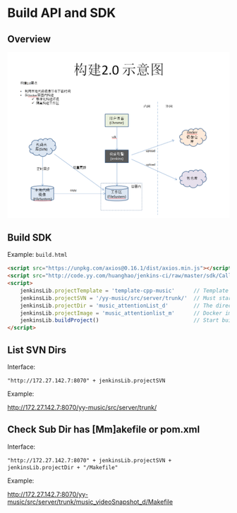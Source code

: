 # Build API and SDK

## Overview

![Overview](/ci-2.png)

## Build SDK

Example: `build.html`

```html
<script src="https://unpkg.com/axios@0.16.1/dist/axios.min.js"></script>
<script src="http://code.yy.com/huanghao/jenkins-ci/raw/master/sdk/CallJenkins.js"></script>
<script>
    jenkinsLib.projectTemplate = 'template-cpp-music'      // Template for yy-music C++ projects. Every biz has its own template.
    jenkinsLib.projectSVN = '/yy-music/src/server/trunk/'  // Must start with '/' and must end with '/'
    jenkinsLib.projectDir = 'music_attentionList_d'        // The direct sub-dir of above path
    jenkinsLib.projectImage = 'music_attentionlist_m'      // Docker image name
    jenkinsLib.buildProject()                              // Start build
</script>
```

## List SVN Dirs

Interface:

    "http://172.27.142.7:8070" + jenkinsLib.projectSVN

Example:

http://172.27.142.7:8070/yy-music/src/server/trunk/

## Check Sub Dir has [Mm]akefile or pom.xml

Interface:

    "http://172.27.142.7:8070" + jenkinsLib.projectSVN + jenkinsLib.projectDir + "/Makefile"
    
Example:

 http://172.27.142.7:8070/yy-music/src/server/trunk/music_videoSnapshot_d/Makefile
 
 